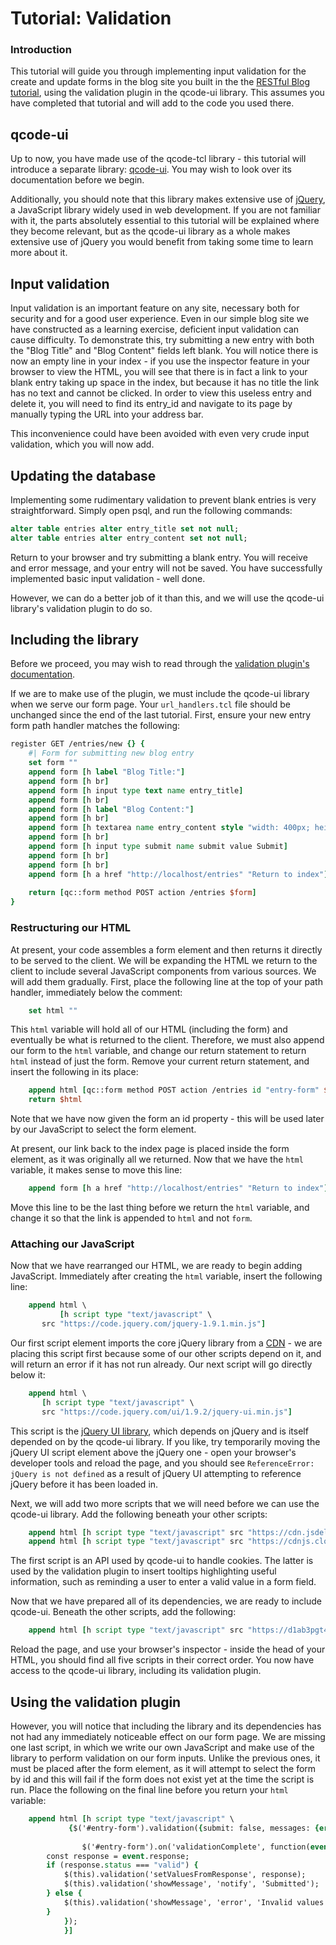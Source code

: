Tutorial: Validation
========

### Introduction

This tutorial will guide you through implementing input validation for the create and update forms in the blog site you built in the the [RESTful Blog tutorial](tutorial-restful-blog.md), using the validation plugin in the qcode-ui library. This assumes you have completed that tutorial and will add to the code you used there.

## qcode-ui

Up to now, you have made use of the qcode-tcl library - this tutorial will introduce a separate library: [qcode-ui](https://github.com/qcode-software/qcode-ui/tree/master). You may wish to look over its documentation before we begin.

Additionally, you should note that this library makes extensive use of [jQuery](https://learn.jquery.com/about-jquery/), a JavaScript library widely used in web development. If you are not familiar with it, the parts absolutely essential to this tutorial will be explained where they become relevant, but as the qcode-ui library as a whole makes extensive use of jQuery you would benefit from taking some time to learn more about it.

## Input validation

Input validation is an important feature on any site, necessary both for security and for a good user experience. Even in our simple blog site we have constructed as a learning exercise, deficient input validation can cause difficulty. To demonstrate this, try submitting a new entry with both the "Blog Title" and "Blog Content" fields left blank. You will notice there is now an empty line in your index - if you use the inspector feature in your browser to view the HTML, you will see that there is in fact a link to your blank entry taking up space in the index, but because it has no title the link has no text and cannot be clicked. In order to view this useless entry and delete it, you will need to find its entry_id and navigate to its page by manually typing the URL into your address bar.

This inconvenience could have been avoided with even very crude input validation, which you will now add.

## Updating the database

Implementing some rudimentary validation to prevent blank entries is very straightforward. Simply open psql, and run the following commands:

```sql
alter table entries alter entry_title set not null;
alter table entries alter entry_content set not null;
```

Return to your browser and try submitting a blank entry. You will receive and error message, and your entry will not be saved. You have successfully implemented basic input validation - well done.

However, we can do a better job of it than this, and we will use the qcode-ui library's validation plugin to do so.

## Including the library

Before we proceed, you may wish to read through the [validation plugin's documentation](https://github.com/qcode-software/qcode-ui/blob/master/docs/forms/validation/validation.md). 

If we are to make use of the plugin, we must include the qcode-ui library when we serve our form page. Your `url_handlers.tcl` file should be unchanged since the end of the last tutorial. First, ensure your new entry form path handler matches the following:

```tcl
register GET /entries/new {} {
    #| Form for submitting new blog entry
    set form ""
    append form [h label "Blog Title:"]
    append form [h br]
    append form [h input type text name entry_title]
    append form [h br]
    append form [h label "Blog Content:"]
    append form [h br]
    append form [h textarea name entry_content style "width: 400px; height: 120px;"]
    append form [h br]
    append form [h input type submit name submit value Submit]
    append form [h br]
    append form [h br]
    append form [h a href "http://localhost/entries" "Return to index"]
    
    return [qc::form method POST action /entries $form]
}
```

### Restructuring our HTML

At present, your code assembles a form element and then returns it directly to be served to the client. We will be expanding the HTML we return to the client to include several JavaScript components from various sources. We will add them gradually. First, place the following line at the top of your path handler, immediately below the comment:

```tcl
    set html ""
```

This `html` variable will hold all of our HTML (including the form) and eventually be what is returned to the client. Therefore, we must also append our form to the `html` variable, and change our return statement to return `html` instead of just the form. Remove your current return statement, and insert the following in its place:

```tcl
    append html [qc::form method POST action /entries id "entry-form" $form]
    return $html
```
Note that we have now given the form an id property - this will be used later by our JavaScript to select the form element.

At present, our link back to the index page is placed inside the form element, as it was originally all we returned. Now that we have the `html` variable, it makes sense to move this line:

```tcl
    append form [h a href "http://localhost/entries" "Return to index"]
```

Move this line to be the last thing before we return the `html` variable, and change it so that the link is appended to `html` and not `form`.

### Attaching our JavaScript

Now that we have rearranged our HTML, we are ready to begin adding JavaScript. Immediately after creating the `html` variable, insert the following line:

```tcl
    append html \
           [h script type "text/javascript" \
	   src "https://code.jquery.com/jquery-1.9.1.min.js"]
```

Our first script element imports the core jQuery library from a [CDN](https://en.wikipedia.org/wiki/Content_delivery_network) - we are placing this script first because some of our other scripts depend on it, and will return an error if it has not run already. Our next script will go directly below it:

```tcl
    append html \
	   [h script type "text/javascript" \
	   src "https://code.jquery.com/ui/1.9.2/jquery-ui.min.js"]
```

This script is the [jQuery UI library](https://jqueryui.com), which depends on jQuery and is itself depended on by the qcode-ui library. If you like, try temporarily moving the jQuery UI script element above the jQuery one - open your browser's developer tools and reload the page, and you should see `ReferenceError: jQuery is not defined` as a result of jQuery UI attempting to reference jQuery before it has been loaded in.

Next, we will add two more scripts that we will need before we can use the qcode-ui library. Add the following beneath your other scripts:

```tcl
    append html [h script type "text/javascript" src "https://cdn.jsdelivr.net/npm/js-cookie@2/src/js.cookie.min.js"]
    append html [h script type "text/javascript" src "https://cdnjs.cloudflare.com/ajax/libs/qtip2/3.0.3/jquery.qtip.min.js"]
```

The first script is an API used by qcode-ui to handle cookies. The latter is used by the validation plugin to insert tooltips highlighting useful information, such as reminding a user to enter a valid value in a form field.

Now that we have prepared all of its dependencies, we are ready to include qcode-ui. Beneath the other scripts, add the following:

```tcl
    append html [h script type "text/javascript" src "https://d1ab3pgt4r9xn1.cloudfront.net/qcode-ui-4.34.0/js/qcode-ui.js"]
```

Reload the page, and use your browser's inspector - inside the head of your HTML, you should find all five scripts in their correct order. You now have access to the qcode-ui library, including its validation plugin.

## Using the validation plugin

However, you will notice that including the library and its dependencies has not had any immediately noticeable effect on our form page. We are missing one last script, in which we write our own JavaScript and make use of the library to perform validation on our form inputs. Unlike the previous ones, it must be placed after the form element, as it will attempt to select the form by id and this will fail if the form does not exist yet at the time the script is run. Place the following on the final line before you return your `html` variable:

```tcl
    append html [h script type "text/javascript" \
		     {$('#entry-form').validation({submit: false, messages: {error: {before: '#entry-form'}}});
    	        	 
    	        $('#entry-form').on('validationComplete', function(event) {
    	const response = event.response;
    	if (response.status === "valid") {
    	    $(this).validation('setValuesFromResponse', response);
    	    $(this).validation('showMessage', 'notify', 'Submitted');
    	} else {
    	    $(this).validation('showMessage', 'error', 'Invalid values');
    	}
    		});
    		}]
```

